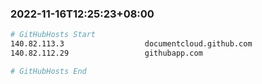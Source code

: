 
###  2022-11-16T12:25:23+08:00
```bash
# GitHubHosts Start
140.82.113.3                  documentcloud.github.com
140.82.112.29                 githubapp.com

# GitHubHosts End

```


